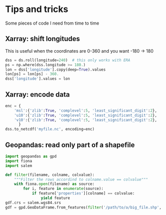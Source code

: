 # Tips and tricks

Some pieces of code I need from time to time

## Xarray: shift longitudes

This is useful when the coordinates are 0-360 and you want -180 -> 180

```python
dss = ds.roll(longitude=240)  # this only works with ERA
ps = np.where(dss.longitude >= 180.)
lon = dss['longitude'].copy(deep=True).values
lon[ps] = lon[ps] - 360.
dss['longitude'].values = lon
```

## Xarray: encode data

```python
enc = {
    'msl':{'zlib':True, 'complevel':5, 'least_significant_digit':2},
    'u10':{'zlib':True, 'complevel':5, 'least_significant_digit':2},
    'v10':{'zlib':True, 'complevel':5, 'least_significant_digit':2},
      }
dss.to_netcdf('myfile.nc', encoding=enc)
```

## Geopandas: read only part of a shapefile

```python
import geopandas as gpd
import fiona
import salem

def filter(filename, colname, colvalue):
    """Filter the rows accordind to colname.value == colvalue"""
    with fiona.open(filename) as source:
        for i, feature in enumerate(source):
            if feature['properties'][colname] == colvalue:
                yield feature
gdf.crs = salem.wgs84.srs
gdf = gpd.GeoDataFrame.from_features(filter('/path/to/a/big_file.shp', 'Continent', 'Asia'))
```
